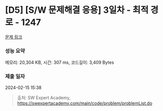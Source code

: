# [D5] [S/W 문제해결 응용] 3일차 - 최적 경로 - 1247 

[문제 링크](https://swexpertacademy.com/main/code/problem/problemDetail.do?contestProbId=AV15OZ4qAPICFAYD) 

### 성능 요약

메모리: 20,304 KB, 시간: 307 ms, 코드길이: 3,409 Bytes

### 제출 일자

2024-02-15 15:38



> 출처: SW Expert Academy, https://swexpertacademy.com/main/code/problem/problemList.do
